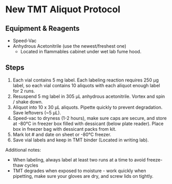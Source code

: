 # New TMT Aliquot Protocol

## Equipment & Reagents

* Speed-Vac
* Anhydrous Acetonitrile (use the newest/freshest one)
    * Located in flammables cabinet under wet lab fume hood.

## Steps

1. Each vial contains 5 mg label. Each labeling reaction requires 250 μg label,
   so each vial contains 10 aliquots with each aliquot enough label for 2 runs.
2. Resuspend 5 mg label in 305 μL anhydrous acetonitrile. Vortex and spin /
   shake down.
3. Aliquot into 10 x 30 μL aliquots. Pipette quickly to prevent degradation. Save leftovers (~5 μL).
4. Speed-vac to dryness (1-2 hours), make sure caps are secure, and store at -80°C in freezer box filled
   with dessicant (below plate reader). Place box in freezer bag with dessicant
   packs from kit. 
5. Mark lot # and date on sheet or -80°C freezer.
6. Save vial labels and keep in TMT binder (Located in writing lab).

Additional notes:
- When labeling, always label at least two runs at a time to avoid freeze-thaw cycles
- TMT degrades when exposed to moisture - work quickly when pipetting, make sure your gloves are dry, 
and screw lids on tightly.
